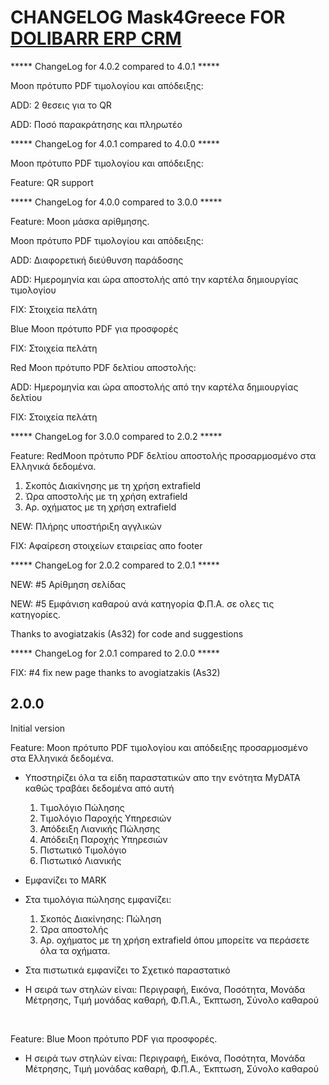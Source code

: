 # CHANGELOG Mask4Greece FOR [DOLIBARR ERP CRM](https://www.dolibarr.org)

***** ChangeLog for 4.0.2 compared to 4.0.1 ***** 

Moon πρότυπο PDF τιμολογίου και απόδειξης:

ADD: 2 θεσεις για το QR

ADD: Ποσό παρακράτησης και πληρωτέο

***** ChangeLog for 4.0.1 compared to 4.0.0 ***** 

Moon πρότυπο PDF τιμολογίου και απόδειξης:

Feature: QR support

***** ChangeLog for 4.0.0 compared to 3.0.0 ***** 

Feature: Moon μάσκα αρίθμησης.

Moon πρότυπο PDF τιμολογίου και απόδειξης:

ADD: Διαφορετική διεύθυνση παράδοσης

ADD: Ημερομηνία και ώρα αποστολής από την καρτέλα δημιουργίας τιμολογίου

FIX: Στοιχεία πελάτη

Blue Moon πρότυπο PDF για προσφορές

FIX: Στοιχεία πελάτη

Red Moon πρότυπο PDF δελτίου αποστολής: 

ADD: Ημερομηνία και ώρα αποστολής από την καρτέλα δημιουργίας δελτίου

FIX: Στοιχεία πελάτη

***** ChangeLog for 3.0.0 compared to 2.0.2 ***** 

Feature: RedMoon πρότυπο PDF δελτίου αποστολής προσαρμοσμένο στα Ελληνικά δεδομένα.

   1. Σκοπός Διακίνησης με τη χρήση extrafield 
   2. Ώρα αποστολής με τη χρήση extrafield 
   3. Αρ. οχήματος με τη χρήση extrafield 

NEW: Πλήρης υποστήριξη αγγλικών

FIX: Αφαίρεση στοιχείων εταιρείας απο footer


***** ChangeLog for 2.0.2 compared to 2.0.1 ***** 

NEW: #5 Aρίθμηση σελίδας 

NEW: #5 Εμφάνιση καθαρού ανά κατηγορία Φ.Π.Α. σε ολες τις κατηγορίες. 

Thanks to avogiatzakis (As32) for code and suggestions

***** ChangeLog for 2.0.1 compared to 2.0.0 ***** 
 
FIX: #4 fix new page thanks to avogiatzakis (As32)

## 2.0.0

Initial version

Feature: Moon πρότυπο PDF τιμολογίου και απόδειξης προσαρμοσμένο στα Ελληνικά δεδομένα.

* Υποστηρίζει όλα τα είδη παραστατικών απο την ενότητα MyDATA καθώς τραβάει δεδομένα από αυτή

   1. Τιμολόγιο Πώλησης
   2. Τιμολόγιο Παροχής Υπηρεσιών
   3. Απόδειξη Λιανικής Πώλησης
   4. Απόδειξη Παροχής Υπηρεσιών
   5. Πιστωτικό Τιμολόγιο
   6. Πιστωτικό Λιανικής
 
* Εμφανίζει το MARK

* Στα τιμολόγια πώλησης εμφανίζει:

   1. Σκοπός Διακίνησης: Πώληση
   2. Ώρα αποστολής
   3. Αρ. οχήματος με τη χρήση extrafield όπου μπορείτε να περάσετε όλα τα οχήματα.
   
* Στα πιστωτικά εμφανίζει το Σχετικό παραστατικό
  
* Η σειρά των στηλών είναι: Περιγραφή, Εικόνα, Ποσότητα, Μονάδα Μέτρησης, Τιμή μονάδας καθαρή, Φ.Π.Α., Έκπτωση, Σύνολο καθαρού

<br>

Feature: Blue Moon πρότυπο PDF για προσφορές.

* Η σειρά των στηλών είναι: Περιγραφή, Εικόνα, Ποσότητα, Μονάδα Μέτρησης, Τιμή μονάδας καθαρή, Φ.Π.Α., Έκπτωση, Σύνολο καθαρού

